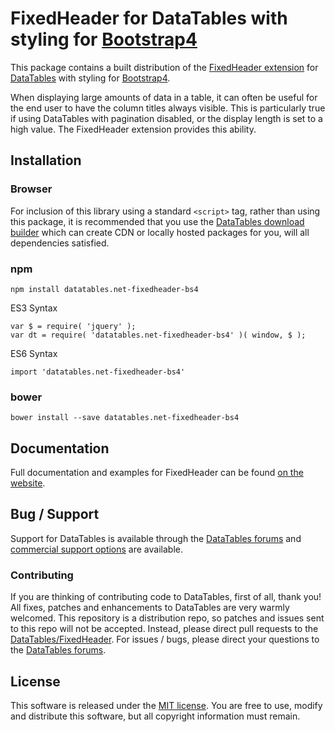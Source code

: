 # FixedHeader for DataTables with styling for [Bootstrap4](https://getbootstrap.com/docs/4.6/getting-started/introduction/)

This package contains a built distribution of the [FixedHeader extension](https://datatables.net/extensions/FixedHeader) for [DataTables](https://datatables.net/) with styling for [Bootstrap4](https://getbootstrap.com/docs/4.6/getting-started/introduction/).

When displaying large amounts of data in a table, it can often be useful for the end user to have the column titles always visible. This is particularly true if using DataTables with pagination disabled, or the display length is set to a high value. The FixedHeader extension provides this ability.


## Installation

### Browser

For inclusion of this library using a standard `<script>` tag, rather than using this package, it is recommended that you use the [DataTables download builder](//datatables.net/download) which can create CDN or locally hosted packages for you, will all dependencies satisfied.

### npm

```
npm install datatables.net-fixedheader-bs4
```

ES3 Syntax
```
var $ = require( 'jquery' );
var dt = require( 'datatables.net-fixedheader-bs4' )( window, $ );
```

ES6 Syntax
```
import 'datatables.net-fixedheader-bs4'
```

### bower

```
bower install --save datatables.net-fixedheader-bs4
```



## Documentation

Full documentation and examples for FixedHeader can be found [on the website](https://datatables.net/extensions/fixedheader).


## Bug / Support

Support for DataTables is available through the [DataTables forums](//datatables.net/forums) and [commercial support options](//datatables.net/support) are available.


### Contributing

If you are thinking of contributing code to DataTables, first of all, thank you! All fixes, patches and enhancements to DataTables are very warmly welcomed. This repository is a distribution repo, so patches and issues sent to this repo will not be accepted. Instead, please direct pull requests to the [DataTables/FixedHeader](http://github.com/DataTables/FixedHeader). For issues / bugs, please direct your questions to the [DataTables forums](//datatables.net/forums).


## License

This software is released under the [MIT license](//datatables.net/license). You are free to use, modify and distribute this software, but all copyright information must remain.

